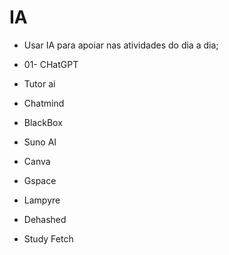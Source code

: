 # IA

- Usar IA para apoiar nas atividades do dia a dia;

- 01- CHatGPT
- Tutor ai
- Chatmind
- BlackBox
- Suno AI
- Canva
- Gspace
- Lampyre
- Dehashed
- Study Fetch
